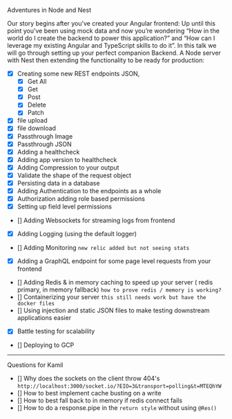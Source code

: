 Adventures in Node and Nest

Our story begins after you’ve created your Angular frontend: Up until this point you’ve been using mock data and now you’re wondering “How in the world do I create the backend to power this application?” and “How can I leverage my existing Angular and TypeScript skills to do it”.  In this talk we will go through setting up your perfect companion Backend. A Node server with Nest then extending the functionality to be ready for production:

- [x] Creating some new REST endpoints JSON, 
    - [x] Get All
    - [x] Get
    - [x] Post
    - [x] Delete
    - [x] Patch
- [x] file upload 
- [x] file download
- [x] Passthrough Image
- [x] Passthrough JSON
- [x] Adding a healthcheck
- [x] Adding app version to healthcheck
- [x] Adding Compression to your output
- [x] Validate the shape of the request object
- [x] Persisting data in a database
- [x] Adding Authentication to the endpoints as a whole
- [x] Authorization adding role based permissions
- [x] Setting up field level permissions
- [] Adding Websockets for streaming logs from frontend
- [x] Adding Logging (using the default logger)
- [] Adding Monitoring `new relic added but not seeing stats`
- [x] Adding a GraphQL endpoint for some page level requests from your frontend
- [] Adding Redis & in memory caching to speed up your server ( redis primary, in memory fallback) `how to prove redis / memory is working?`
- [] Containerizing your server `this still needs work but have the docker files`
- [] Using injection and static JSON files to make testing downstream applications easier
- [x] Battle testing for scalability
- [] Deploying to GCP


-----

Questions for Kamil
- [] Why does the sockets on the client throw 404's `http://localhost:3000/socket.io/?EIO=3&transport=polling&t=MTEQhYW `
- [] How to best implement cache busting on a write
- [] How to best fall back to in memory if redis connect fails
- [] How to do a response.pipe in the `return style` without using `@Res()`
